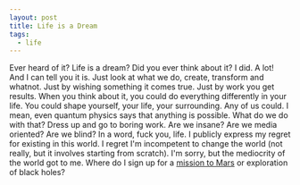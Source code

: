 ```yaml
---
layout: post
title: Life is a Dream
tags:
  - life
---
```


Ever heard of it? Life is a dream? Did you ever think about it? I did. A lot! 
And I can tell you it is. Just look at what we do, create, transform and 
whatnot. Just by wishing something it comes true. Just by work you get results. 
When you think about it, you could do everything differently in your life. You 
could shape yourself, your life, your surrounding. Any of us could. I mean, 
even quantum physics says that anything is possible. What do we do with that? 
Dress up and go to boring work. Are we insane? Are we media oriented? Are we 
blind? In a word, fuck you, life. I publicly express my regret for existing in 
this world. I regret I'm incompetent to change the world (not really, but it 
involves starting from scratch). I'm sorry, but the mediocrity of the world got 
to me. Where do I sign up for a [mission to Mars](http://www.mars-one.com) or 
exploration of black holes?
